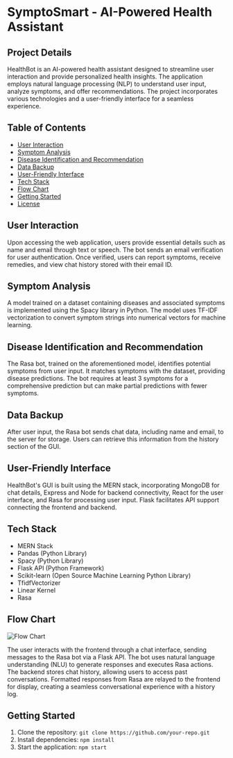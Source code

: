 # SymptoSmart - AI-Powered Health Assistant

## Project Details

HealthBot is an AI-powered health assistant designed to streamline user interaction and provide personalized health insights. The application employs natural language processing (NLP) to understand user input, analyze symptoms, and offer recommendations. The project incorporates various technologies and a user-friendly interface for a seamless experience.

## Table of Contents

- [User Interaction](#user-interaction)
- [Symptom Analysis](#symptom-analysis)
- [Disease Identification and Recommendation](#disease-identification-and-recommendation)
- [Data Backup](#data-backup)
- [User-Friendly Interface](#user-friendly-interface)
- [Tech Stack](#tech-stack)
- [Flow Chart](#flow-chart)
- [Getting Started](#getting-started)
- [License](#license)

## User Interaction

Upon accessing the web application, users provide essential details such as name and email through text or speech. The bot sends an email verification for user authentication. Once verified, users can report symptoms, receive remedies, and view chat history stored with their email ID.

## Symptom Analysis

A model trained on a dataset containing diseases and associated symptoms is implemented using the Spacy library in Python. The model uses TF-IDF vectorization to convert symptom strings into numerical vectors for machine learning.

## Disease Identification and Recommendation

The Rasa bot, trained on the aforementioned model, identifies potential symptoms from user input. It matches symptoms with the dataset, providing disease predictions. The bot requires at least 3 symptoms for a comprehensive prediction but can make partial predictions with fewer symptoms.

## Data Backup

After user input, the Rasa bot sends chat data, including name and email, to the server for storage. Users can retrieve this information from the history section of the GUI.

## User-Friendly Interface

HealthBot's GUI is built using the MERN stack, incorporating MongoDB for chat details, Express and Node for backend connectivity, React for the user interface, and Rasa for processing user input. Flask facilitates API support connecting the frontend and backend.

## Tech Stack

- MERN Stack
- Pandas (Python Library)
- Spacy (Python Library)
- Flask API (Python Framework)
- Scikit-learn (Open Source Machine Learning Python Library)
- TfidfVectorizer
- Linear Kernel
- Rasa

## Flow Chart

![Flow Chart]([https://imgur.com/a/tPIBa4g])

The user interacts with the frontend through a chat interface, sending messages to the Rasa bot via a Flask API. The bot uses natural language understanding (NLU) to generate responses and executes Rasa actions. The backend stores chat history, allowing users to access past conversations. Formatted responses from Rasa are relayed to the frontend for display, creating a seamless conversational experience with a history log.

## Getting Started

1. Clone the repository: `git clone https://github.com/your-repo.git`
2. Install dependencies: `npm install`
3. Start the application: `npm start`
